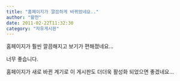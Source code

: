 ```yaml
---
title: "홈페이지가 깔끔하게 바뀌었네요.."
author: "활천"
date: 2011-02-22T11:32:30
category: "자유게시판"
---
```


홈페이지가 훨씬 깔끔해지고 보기가 편해졌네요...

너무 좋습니다.

홈페이지가 새로 바뀐 계기로 이 게시판도 더더욱 활성화 되었으면 좋겠네요...
